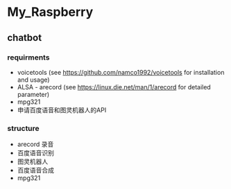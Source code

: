 # My_Raspberry

## chatbot

### requirments

- voicetools (see https://github.com/namco1992/voicetools  for installation and usage)
- ALSA - arecord  (see https://linux.die.net/man/1/arecord for detailed parameter)
- mpg321 
- 申请百度语音和图灵机器人的API

### structure

-  arecord 录音
- 百度语音识别
- 图灵机器人
- 百度语音合成
- mpg321

